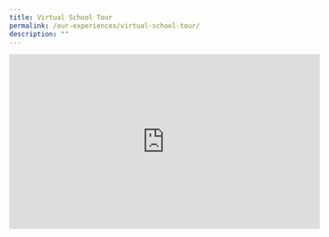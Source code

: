```yaml
---
title: Virtual School Tour
permalink: /our-experiences/virtual-school-tour/
description: ""
---
```

<iframe width="560" height="315" src="https://www.youtube.com/embed/GCtwVi9cdLc" title="YouTube video player" frameborder="0" allow="accelerometer; autoplay; clipboard-write; encrypted-media; gyroscope; picture-in-picture; web-share" allowfullscreen></iframe>
